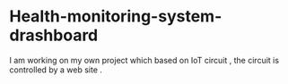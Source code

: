 # Health-monitoring-system-drashboard
I am working on my own project which based on IoT circuit , the circuit is controlled by a web site . 
